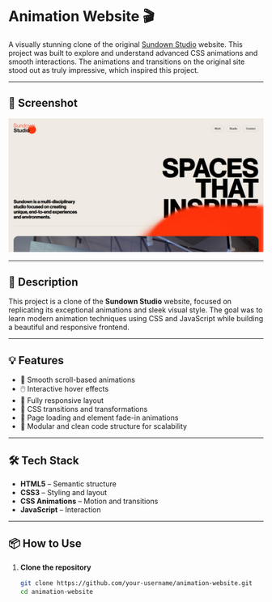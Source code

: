 # Animation Website 🎬

A visually stunning clone of the original [Sundown Studio](https://www.sundown-studio.com/) website. This project was built to explore and understand advanced CSS animations and smooth interactions. The animations and transitions on the original site stood out as truly impressive, which inspired this project.

---
## 📸 Screenshot

![Animation Website Demo](screenshot.png)

---

## 📝 Description

This project is a clone of the **Sundown Studio** website, focused on replicating its exceptional animations and sleek visual style. The goal was to learn modern animation techniques using CSS and JavaScript while building a beautiful and responsive frontend.

---

## 💡 Features

- 🔄 Smooth scroll-based animations
- 🖱️ Interactive hover effects
- 📱 Fully responsive layout
- 🎨 CSS transitions and transformations
- 💫 Page loading and element fade-in animations
- 🧩 Modular and clean code structure for scalability

---

## 🛠️ Tech Stack

- **HTML5** – Semantic structure
- **CSS3** – Styling and layout
- **CSS Animations** – Motion and transitions
- **JavaScript** – Interaction

---

## 📦 How to Use

1. **Clone the repository**
   ```bash
   git clone https://github.com/your-username/animation-website.git
   cd animation-website
